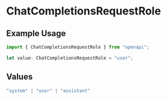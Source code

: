 # ChatCompletionsRequestRole

## Example Usage

```typescript
import { ChatCompletionsRequestRole } from "openapi";

let value: ChatCompletionsRequestRole = "user";
```

## Values

```typescript
"system" | "user" | "assistant"
```
